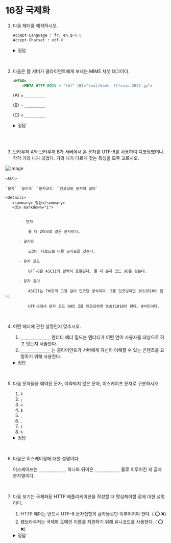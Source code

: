 # 16장 국제화

1. 다음 헤더를 해석하시오.

    ```python
    Accept-Language : fr, en;q=0.8
    Accept-Charset : utf-8
    ```

    <details>
       <summary> 정답</summary>
       <div markdown="1">
       
        클라이언트는 프랑스어와 영어를 사용한다.

        영어보다는 프랑스어를 사용한다.

        UTF-8 유니코드 차셋 인코딩을 지원한다.
       
</details>
<br>


    

2. 다음은 웹 서버가 클라이언트에게 보내는 MIME 차셋 태그이다.

    ```html
    <HEAD>
    	<META HTTP-EQIV = "(A)" (B)="text/html; (C)=iso-2022-jp">
    ```

    (A) = `_________`

    (B) = `_________`

    (C) = `_________`

    <details>
       <summary> 정답</summary>
       <div markdown="1">
       
        (A) = Content-Type

        (B) = CONTENT

        (C) = charset
       
</details>
<br>



<br>

3. 브라우저 A와 브라우저 B가 서버에서 온 문자를 UTF-8를 사용하여 디코딩했더니 각각 가와 나가 되었다. 가와 나가 다르게 갖는 특성을 모두 고르시오.

![image](https://github.com/comeducmd/http-study/issues/1#issue-809120685)

  
    <보기>

    `문자` `글리프` `문자코드` `인코딩된 문자의 길이`
    
    <details>
       <summary> 정답</summary>
       <div markdown="1">

        
           - 문자

              둘 다 Z이므로 같은 문자이다.

          - 글리프

              모양이 다르므로 다른 글리프를 갖는다.

          - 문자 코드

              UFT-8은 ASCII와 완벽히 호환된다. 둘 다 문자 코드 90을 갖는다.

          - 문자 길이

              ASCII는 7비트의 고정 길이 인코딩 방식이다. Z를 인코딩하면 1011010이 된다.

              UTF-8에서 문자 코드 90인 Z를 인코딩하면 01011010이 된다. 8비트이다.
          
       
</details>

<br>




4. 어떤 헤더에 관한 설명인지 맞추시오.

    1. `_____________` 엔터티 헤더 필드는 엔터티가 어떤 언어 사용자를 대상으로 하고 잇는지 서술한다.
    2. `_____________`  는 클라이언트가 서버에게 자신이 이해할 수 있는 콘텐츠를 요청하기 위해 사용한다.

    <details>
       <summary> 정답</summary>
       <div markdown="1">

            Content-Language

            Accept-Language
       
</details>

<br>


5. 다음 문자들을 예약된 문자, 예약되지 않은 문자, 이스케이프 문자로 구분하시오. 

    1. `k`
    2. `;`
    3. `=`
    4. `$`
    5. `_`
    6. `.`
    7. `(`
    8. `%`

    <details>
       <summary> 정답</summary>
       <div markdown="1">
       
           1. 예약되지 않음
           2. 예약됨
           3. 예약됨
           4. 예약됨
           5. 예약되지 않음
           6. 예약되지 않음
           7. 예약되지 않음
           8. 이스케이프

</details>
       
<br>

    

6.  다음은 이스케이핑에 대한 설명이다.

    이스케이프는 `____________` 하나와 뒤이은 `___________` 둘로 이루어진 세 글자 문자열이다.

<br>

7. 다음 보기는 국제화된 HTTP 애플리케이션을 작성할 때 명심해야할 점에 대한 설명이다.

   1. HTTP 헤더는 반드시 UTF-8 문자집합의 글자들로만 이루어져야 한다. ( ⭕ ❌)
   2. 웹브라우저는 국제화 도메인 이름를 지원하기 위해 유니코드를 사용한다. ( ⭕ ❌)

    <details>
       <summary> 정답</summary>
       <div markdown="1">

            1. ❌
                HTIP 헤더는 반드시 US-ASCII 문자집합의 글자들로만 이루어져야 한다.
            2. ❌
                오늘날 대부분의 웹브라우저가 퓨니코드(punycode)를 이용해 이를 지원한다. 퓨니코드란 유니코드 문자열을 호스트 명에서 사용 가능한 문자만으로 이루어진 문자열로 변환하는 방법이다.

    

</details>
